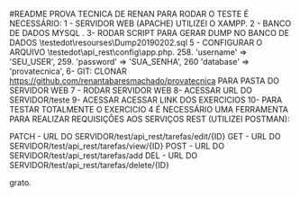 #README PROVA TECNICA DE RENAN 
PARA RODAR O TESTE É NECESSÁRIO:
1 - SERVIDOR WEB (APACHE) UTILIZEI O XAMPP.
2 - BANCO DE DADOS MYSQL .
3- RODAR SCRIPT PARA GERAR DUMP NO BANCO DE DADOS \testedot\resourses\Dump20190202.sql
5 - CONFIGURAR O ARQUIVO \testedot\api_rest\config\app.php.
258. 'username' => 'SEU_USER',
259. 'password' => 'SUA_SENHA',
260  'database' => 'provatecnica',
6- GIT: CLONAR https://github.com/renantabaresmachado/provatecnica PARA PASTA DO SERVIDOR WEB
7 - RODAR SERVIDOR WEB 
8- ACESSAR URL DO SERVIDOR/teste
9- ACESSAR ACESSAR LINK DOS EXERCICIOS
10- PARA TESTAR TOTALMENTE O EXERCICIO 4  É NECESSÁRIO UMA FERRAMENTA PARA REALIZAR REQUISIÇÕES AOS SERVIÇOS REST (UTILIZEI POSTMAN):

PATCH - URL DO SERVIDOR/test/api_rest/tarefas/edit/{ID}
GET - URL DO SERVIDOR/test/api_rest/tarefas/view/{ID}
POST - URL DO SERVIDOR/test/api_rest/tarefas/add
DEL - URL DO SERVIDOR/test/api_rest/tarefas/delete/{ID}

grato.
